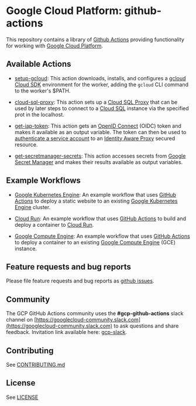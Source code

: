 <!--
 Copyright 2019 Google LLC

 Licensed under the Apache License, Version 2.0 (the "License"); you may not use this file except in
 compliance with the License. You may obtain a copy of the License at

        https://www.apache.org/licenses/LICENSE-2.0

 Unless required by applicable law or agreed to in writing, software distributed under the License
 is distributed on an "AS IS" BASIS, WITHOUT WARRANTIES OR CONDITIONS OF ANY KIND, either express or
 implied. See the License for the specific language governing permissions and limitations under the
 License.
-->

# Google Cloud Platform: github-actions

This repository contains a library of [Github Actions](https://github.com/actions) providing functionality for working with [Google Cloud Platform](http://cloud.google.com/).

## Available Actions

* [setup-gcloud](./setup-gcloud/README.md): This action downloads, installs, and configures a [gcloud Cloud SDK](https://cloud.google.com/sdk/) environment for the worker, adding the `gcloud` CLI command to the worker's $PATH.

* [cloud-sql-proxy](./cloud-sql-proxy/README.md): This action sets up a [Cloud SQL Proxy](https://cloud.google.com/sql/docs/postgres/sql-proxy) that can be used by later steps to connect to a [Cloud SQL](https://cloud.google.com/sql) instance via the specified prot in the localhost.

* [get-iap-token](./get-iap-token/README.md): This action gets an [OpenID Connect](https://developers.google.com/identity/protocols/OpenIDConnect) (OIDC) token and makes it available as an output variable. The token can then be used to [authenticate a service account](https://cloud.google.com/iap/docs/authentication-howto#authenticating_from_a_service_account) to an [Identity Aware Proxy](https://cloud.google.com/iap) secured resource.

* [get-secretmanager-secrets](./get-secretmanager-secrets/README.md): This action accesses secrets from [Google Secret Manager](https://cloud.google.com/secret-manager) and makes their results available as output variables.

## Example Workflows

* [Google Kubernetes Engine](./example-workflows/gke/README.md): An example workflow that uses [GitHub Actions][github-action] to deploy a static website to an existing [Google Kubernetes Engine](https://cloud.google.com/kubernetes-engine/) cluster.

* [Cloud Run](./example-workflows/cloud-run/README.md): An example workflow that uses [GitHub Actions][github-action] to build and deploy a container to [Cloud Run](https://cloud.google.com/run/).

* [Google Compute Engine](./example-workflows/gce/README.md): An example workflow that uses [GitHub Actions](https://help.github.com/en/categories/automating-your-workflow-with-github-actions) to deploy a container to an existing [Google Compute Engine](https://cloud.google.com/compute-engine/) (GCE) instance.

## Feature requests and bug reports

Please file feature requests and bug reports as
[github issues](https://github.com/GoogleCloudPlatform/github-actions/issues).

## Community

The GCP GitHub Actions community uses the **#gcp-github-actions** slack channel on
[https://googlecloud-community.slack.com](https://googlecloud-community.slack.com)
to ask questions and share feedback. Invitation link available here:
[gcp-slack](https://cloud.google.com/community#home-support).

## Contributing

See [CONTRIBUTING.md](CONTRIBUTING.md)

## License

See [LICENSE](LICENSE)

[github-action]:https://help.github.com/en/categories/automating-your-workflow-with-github-actions
